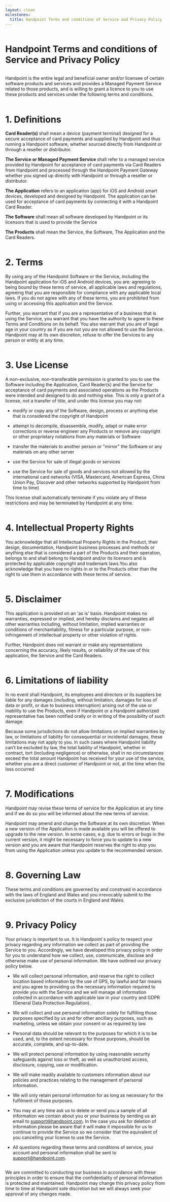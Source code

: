 ```yaml
---
layout: clean
milestones:
  title: Handpoint Terms and conditions of Service and Privacy Policy
--- 
```


<!-- Content for Section 1 - title-->
<div class="ui center aligned stackable grid grey-background relaxed-padding">
  <div class="middle aligned column">
    <div class="row">
      <h1><b>Handpoint Terms and conditions of Service and Privacy Policy</b></h1>
    </div>
  </div>
</div>
<!-- End Content for Section 1 - title -->

<!-- Content for Section 2 - description -->
<div class="ui center aligned stackable grid relaxed-padding">
  <div class="middle aligned twelve wide column">
    <div class="row paragraph">
      <p>
        Handpoint is the entire legal and beneficial owner and/or licensee of
        certain software products and services and provides a Managed Payment
        Service related to those products, and is willing to grant a licence to
        you to use these products and services under the following terms and
        conditions.
      </p>
    </div>
  </div>
</div>
<!-- End Content for Section 2 - terms -->

<!-- Content for Section 3 - Definition2 -->
<div class="ui center aligned stackable grid relaxed-padding">
  <div class="middle aligned twelve wide column">
    <div class="row">
      <h1>1. Definitions</h1>
    </div>
    <div class="row paragraph">
      <p>
        <b>Card Reader(s) </b>shall mean a device (payment terminal) designed for
        a secure acceptance of card payments and supplied by Handpoint and thus
        running a Handpoint software, whether sourced directly from Handpoint or
        through a reseller or distributor.
      </p>
      <p>
        <b>The Service or Managed Payment Service </b>shall refer to a managed
        service provided by Handpoint for acceptance of card payments via Card
        Readers from Handpoint and processed through the Handpoint Payment Gateway
        whether you signed up directly with Handpoint or through a reseller or
        distributor.
      </p>
      <p>
        <b>The Application</b> refers to an application (app) for iOS and Android
        smart devices, developed and designed by Handpoint. The application can
        be used for acceptance of card payments by connecting it with a Handpoint
        Card Reader.
      </p>
      <p>
        <b>The Software</b> shall mean all software developed by Handpoint or its
        licensors that is used to provide the Service
      </p>
      <p>
        <b>The Products</b> shall mean the Service, the Software, The Application
        and the Card Readers.
      </p>
    </div>
  </div>
</div>
<!-- End Content for Section 3 - terms -->

<!-- Content for Section 4 - terms-->
<div class="ui center aligned stackable grid relaxed-padding">
  <div class="middle aligned twelve wide column">
    <div class="row">
      <h1>2. Terms</h1>
    </div>
    <div class="row paragraph">
      <p>
        By using any of the Handpoint Software or the Service, including the
        Handpoint application for iOS and Android devices, you are: agreeing to
        being bound by these terms of service, all applicable laws and
        regulations, agreeing that you are responsible for compliance with any
        applicable local laws. If you do not agree with any of these terms, you
        are prohibited from using or accessing this application and the Service.
      </p>
      <p>
        Further, you warrant that if you are a representative of a business that
        is using the Service, you warrant that you have the authority to agree to
        these Terms and Conditions on its behalf. You also warrant that you are of
        legal age in your country as if you are not you are not allowed to use the
        Service. Handpoint may at its own discretion, refuse to offer the Services
        to any person or entity at any time.
      </p>
    </div>
  </div>
</div>
<!-- End Content for Section 4 - terms -->

<!-- Content for Section 5 - use licence-->
<div class="ui center aligned stackable grid grey-background relaxed-padding">
  <div class="middle aligned twelve wide column">
    <div class="row">
      <h1>3. Use License</h1>
    </div>
    <div class="row paragraph">
      <p>
          A non-exclusive, non-transferable permission is granted to you to use the
          Software including the Application, Card Reader(s) and the Service for
          acceptance of card payments and associated operations as the Products were
          intended and designed to do and nothing else. This is only a grant of a
          license, not a transfer of title, and under this license you may not:
      </p>
      <ul>
        <li>
          <p>
            modify or copy any of the Software, design, process or anything else
            that is considered the copyright of Handpoint
          </p>
        </li>
        <li>
          <p>
            attempt to decompile, disassemble, modify, adapt or make error
            corrections or reverse engineer any Products or remove any copyright
            or other proprietary notations from any materials or Software
          </p>
        </li>
        <li>
          <p>
            transfer the materials to another person or &quot;mirror&quot; the
            Software or any materials on any other server
          </p>
        </li>
        <li>
          <p>use the Service for sale of illegal goods or services</p>
        </li>
        <li>
          <p>
            use the Service for sale of goods and services not allowed by the
            international card networks (VISA, Mastercard, American Express, China
            Union Pay, Discover and other networks supported by Handpoint from
            time to time)
          </p>
        </li>
      </ul>
      <p>
        This license shall automatically terminate if you violate any of these
        restrictions and may be terminated by Handpoint at any time.
      </p>
    </div>
  </div>
</div>
<!-- End Content for Section 5 - use licence-->

<!-- Content for Section 6 - Intellectual Property Rights-->
<div class="ui center aligned stackable grid relaxed-padding">
  <div class="middle aligned twelve wide column">
    <div class="row">
      <h1>4. Intellectual Property Rights</h1>
    </div>
    <div class="row paragraph">
      <p>
        You acknowledge that all Intellectual Property Rights in the Product,
        their design, documentation, Handpoint business processes and methods or
        anything else that is considered a part of the Products and their
        operation, belongs to and shall belong to Handpoint and/or its licensors
        and is protected by applicable copyright and trademark laws.You also
        acknowledge that you have no rights in or to the Products other than the
        right to use them in accordance with these terms of service.
      </p>
    </div>
  </div>
</div>
<!-- End Content for Section 6 - Intellectual Property Rights-->

<!-- Content for Section 7 - disclaimer-->
<div class="ui center aligned stackable grid relaxed-padding">
  <div class="middle aligned twelve wide column">
    <div class="row">
      <h1>5. Disclaimer</h1>
    </div>
    <div class="row paragraph">
      <p>
        This application is provided on an 'as is' basis. Handpoint makes no
        warranties, expressed or implied, and hereby disclaims and negates all
        other warranties including, without limitation, implied warranties or
        conditions of merchantability, fitness for a particular purpose, or
        non-infringement of intellectual property or other violation of rights.
      </p>
      <p>
        Further, Handpoint does not warrant or make any representations concerning
        the accuracy, likely results, or reliability of the use of this
        application, the Service and the Card Readers.
      </p>
    </div>
  </div>
</div>
<!-- End Content for Section 7 - disclaimer-->

<!-- Content for Section 8 - Limitations of liability-->
<div class="ui center aligned stackable grid relaxed-padding">
  <div class="middle aligned twelve wide column">
    <div class="row">
      <h1>6. Limitations of liability</h1>
    </div>
    <div class="row paragraph">
      <p>
        In no event shall Handpoint, its employees and directors or its suppliers
        be liable for any damages (including, without limitation, damages for loss
        of data or profit, or due to business interruption) arising out of the use
        or inability to use the Products, even if Handpoint or a Handpoint
        authorized representative has been notified orally or in writing of the
        possibility of such damage.
      </p>
      <p>
        Because some jurisdictions do not allow limitations on implied warranties
        by law, or limitations of liability for consequential or incidental
        damages, these limitations may not apply to you. In such cases where
        Handpoint liability can’t be excluded by law, the total liability of
        Handpoint, whether in contract, tort (including negligence) or otherwise,
        shall in no circumstances exceed the total amount Handpoint has received
        for your use of the service, whether you are a direct customer of
        Handpoint or not, at the time when the loss occurred
      </p>
    </div>
  </div>
</div>
<!-- End Content for Section 8 - Limitations of liability-->

<!-- Content for Section 9 - Modifications-->
<div class="ui center aligned stackable grid relaxed-padding">
  <div class="middle aligned twelve wide column">
    <div class="row">
      <h1>7. Modifications</h1>
    </div>
    <div class="row paragraph">
      <p>
        Handpoint may revise these terms of service for the Application at any
        time and if we do so you will be informed about the new terms of service.
      </p>
      <p>
        Handpoint may amend and change the Software at its own discretion. When a
        new version of the Application is made available you will be offered to
        upgrade to the new version. In some cases, e.g. due to errors or bugs in
        the current version, it might be necessary to force you to update to a new
        version and you are aware that Handpoint reserves the right to stop you
        from using the Application unless you update to the recommended version.
      </p>
    </div>
  </div>
</div>
<!-- End Content for Section 9 - Modifications-->

<!-- Content for Section 10 - disclaimer-->
<div class="ui center aligned stackable grid relaxed-padding">
  <div class="middle aligned twelve wide column">
    <div class="row">
      <h1>8. Governing Law</h1>
    </div>
    <div class="row paragraph">
      <p>
        These terms and conditions are governed by and construed in accordance
        with the laws of England and Wales and you irrevocably submit to the
        exclusive jurisdiction of the courts in England and Wales.
      </p>
    </div>
  </div>
</div>
<!-- End Content for Section 10 - disclaimer-->


<!-- Content for Section 11 - Privacy Policy-->
<div class="ui center aligned stackable grid relaxed-padding">
  <div class="middle aligned twelve wide column">
    <div class="row">
      <h1>9. Privacy Policy</h1>
    </div>
    <div class="row paragraph">
      <p>
        Your privacy is important to us. It is Handpoint´s policy to respect your
        privacy regarding any information we collect as part of providing the
        Service to you. Accordingly, we have developed this privacy policy in
        order for you to understand how we collect, use, communicate, disclose and
        otherwise make use of personal information. We have outlined our privacy
        policy below.
      </p>
      <ul>
        <li>
          <p>
            We will collect personal information, and reserve the right to collect
            location based information by the use of GPS, by lawful and fair means
            and you agree to providing us the necessary information required to
            provide you with the Service and we will manage all information
            collected in accordance with applicable law in your country and GDPR
            (General Data Protection Regulation).
          </p>
        </li>
        <li>
          <p>
            We will collect and use personal information solely for fulfilling
            those purposes specified by us and for other ancillary purposes, such
            as marketing, unless we obtain your consent or as required by law.
          </p>
        </li>
        <li>
          <p>
            Personal data should be relevant to the purposes for which it is to be
            used, and, to the extent necessary for those purposes, should be
            accurate, complete, and up-to-date.
          </p>
        </li>
        <li>
          <p>
            We will protect personal information by using reasonable security
            safeguards against loss or theft, as well as unauthorized access,
            disclosure, copying, use or modification.
          </p>
        </li>
        <li>
          <p>
            We will make readily available to customers information about our
            policies and practices relating to the management of personal
            information.
          </p>
        </li>
        <li>
          <p>
            We will only retain personal information for as long as necessary for
            the fulfilment of those purposes.
          </p>
        </li>
        <li>
          <p>
            You may at any time ask us to delete or send you a sample of all
            information we contain about you or your business by sending us an
            email to
            <a href="mailto:support@handpoint.com">support@handpoint.com</a>. In
            the case you ask for deletion of information please be aware that it
            will make it impossible for us to continue to provide the Service so
            we consider that the equivalent of you cancelling your license to use
            the Service.
          </p>
        </li>
        <li>
          <p>
            All questions regarding these terms and conditions of service, your
            account and personal information shall be sent to
            <a href="mailto:support@handpoint.com">support@handpoint.com</a>.
          </p>
        </li>
      </ul>
    </div>
  </div>
</div>
<!-- End Content for Section 11 - Privacy Policy-->

<!-- Content for Section 12 - outro -->
<div class="ui center aligned stackable grid relaxed-padding">
    <div class="middle aligned twelve wide column">
        <div class="row paragraph">
            <p>
                We are committed to conducting our business in accordance with these
                principles in order to ensure that the confidentiality of personal
                information is protected and maintained. Handpoint may change this privacy
                policy from time to time at Handpoint sole discretion but we will always
                seek your approval of any changes made.
            </p>
        </div>
    </div>
</div>
<!-- End Content for Section 12 - outro -->